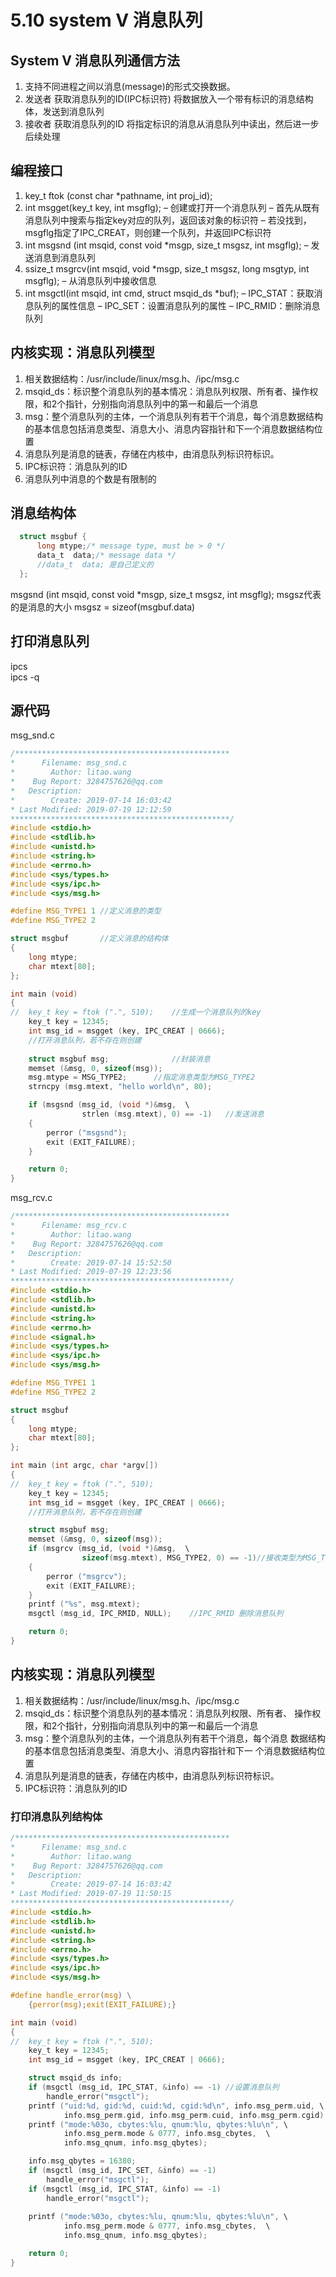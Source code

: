 # 5.10 system V 消息队列
## System V 消息队列通信方法
1. 支持不同进程之间以消息(message)的形式交换数据。
2. 发送者
获取消息队列的ID(IPC标识符)
将数据放入一个带有标识的消息结构体，发送到消息队列
3. 接收者
获取消息队列的ID
将指定标识的消息从消息队列中读出，然后进一步后续处理

## 编程接口
 1. key_t ftok (const char *pathname, int proj_id);
2. int msgget(key_t key, int msgflg);
– 创建或打开一个消息队列
– 首先从既有消息队列中搜索与指定key对应的队列，返回该对象的标识符
– 若没找到，msgflg指定了IPC_CREAT，则创建一个队列，并返回IPC标识符
3. int msgsnd (int msqid, const void *msgp, size_t msgsz, int msgflg);
– 发送消息到消息队列
4. ssize_t msgrcv(int msqid, void *msgp, size_t msgsz, long msgtyp, int msgflg);
– 从消息队列中接收信息
5. int msgctl(int msqid, int cmd, struct msqid_ds *buf);
– IPC_STAT：获取消息队列的属性信息
– IPC_SET：设置消息队列的属性
– IPC_RMID：删除消息队列
## 内核实现：消息队列模型
1. 相关数据结构：/usr/include/linux/msg.h、/ipc/msg.c
2. msqid_ds：标识整个消息队列的基本情况：消息队列权限、所有者、操作权限，和2个指针，分别指向消息队列中的第一和最后一个消息
3. msg：整个消息队列的主体，一个消息队列有若干个消息，每个消息数据结构的基本信息包括消息类型、消息大小、消息内容指针和下一个消息数据结构位置
4. 消息队列是消息的链表，存储在内核中，由消息队列标识符标识。
5. IPC标识符：消息队列的ID
6. 消息队列中消息的个数是有限制的


## 消息结构体

```c
  struct msgbuf {
      long mtype;/* message type, must be > 0 */
      data_t  data;/* message data */
	  //data_t  data; 是自己定义的
  };
```

msgsnd (int msqid, const void *msgp, size_t msgsz, int msgflg);
msgsz代表的是消息的大小
msgsz = sizeof(msgbuf.data)
##  打印消息队列
ipcs	
ipcs -q

## 源代码
msg_snd.c
```c
/************************************************
*      Filename: msg_snd.c
*        Author: litao.wang
*    Bug Report: 3284757626@qq.com
*   Description: 
*        Create: 2019-07-14 16:03:42
* Last Modified: 2019-07-19 12:12:59
*************************************************/
#include <stdio.h>
#include <stdlib.h>
#include <unistd.h>
#include <string.h>
#include <errno.h>
#include <sys/types.h>
#include <sys/ipc.h>
#include <sys/msg.h>

#define MSG_TYPE1 1	//定义消息的类型
#define MSG_TYPE2 2

struct msgbuf		//定义消息的结构体
{
	long mtype;
	char mtext[80];
};

int main (void)
{
//	key_t key = ftok (".", 510);	//生成一个消息队列的key
	key_t key = 12345;
	int msg_id = msgget (key, IPC_CREAT | 0666);	
	//打开消息队列，若不存在则创建
	
	struct msgbuf msg;				//封装消息
	memset (&msg, 0, sizeof(msg));
	msg.mtype = MSG_TYPE2;		//指定消息类型为MSG_TYPE2
	strncpy (msg.mtext, "hello world\n", 80);

	if (msgsnd (msg_id, (void *)&msg,  \
                strlen (msg.mtext), 0) == -1)	//发送消息
	{
		perror ("msgsnd");
		exit (EXIT_FAILURE);
	}

	return 0;
}

```
msg_rcv.c

```c
/************************************************
*      Filename: msg_rcv.c
*        Author: litao.wang
*    Bug Report: 3284757626@qq.com
*   Description: 
*        Create: 2019-07-14 15:52:50
* Last Modified: 2019-07-19 12:23:56
*************************************************/
#include <stdio.h>
#include <stdlib.h>
#include <unistd.h>
#include <string.h>
#include <errno.h>
#include <signal.h>
#include <sys/types.h>
#include <sys/ipc.h>
#include <sys/msg.h>

#define MSG_TYPE1 1
#define MSG_TYPE2 2

struct msgbuf
{
	long mtype;
	char mtext[80];
};

int main (int argc, char *argv[])
{
//	key_t key = ftok (".", 510);
	key_t key = 12345;
	int msg_id = msgget (key, IPC_CREAT | 0666);
	//打开消息队列，若不存在则创建

	struct msgbuf msg;
	memset (&msg, 0, sizeof(msg));
	if (msgrcv (msg_id, (void *)&msg,  \
                sizeof(msg.mtext), MSG_TYPE2, 0) == -1)//接收类型为MSG_TYPE2的消息
	{
		perror ("msgrcv");
		exit (EXIT_FAILURE);
	}
	printf ("%s", msg.mtext);
	msgctl (msg_id, IPC_RMID, NULL);	//IPC_RMID 删除消息队列

	return 0;
}
```

## 内核实现：消息队列模型
1. 相关数据结构：/usr/include/linux/msg.h、/ipc/msg.c
2. msqid_ds：标识整个消息队列的基本情况：消息队列权限、所有者、
操作权限，和2个指针，分别指向消息队列中的第一和最后一个消息
3. msg：整个消息队列的主体，一个消息队列有若干个消息，每个消息
数据结构的基本信息包括消息类型、消息大小、消息内容指针和下一
个消息数据结构位置
4. 消息队列是消息的链表，存储在内核中，由消息队列标识符标识。
5. IPC标识符：消息队列的ID


### 打印消息队列结构体
```c
/************************************************
*      Filename: msg_snd.c
*        Author: litao.wang
*    Bug Report: 3284757626@qq.com
*   Description: 
*        Create: 2019-07-14 16:03:42
* Last Modified: 2019-07-19 11:50:15
*************************************************/
#include <stdio.h>
#include <stdlib.h>
#include <unistd.h>
#include <string.h>
#include <errno.h>
#include <sys/types.h>
#include <sys/ipc.h>
#include <sys/msg.h>

#define handle_error(msg) \
    {perror(msg);exit(EXIT_FAILURE);}

int main (void)
{
//	key_t key = ftok (".", 510);
	key_t key = 12345;
	int msg_id = msgget (key, IPC_CREAT | 0666);

	struct msqid_ds info;
	if (msgctl (msg_id, IPC_STAT, &info) == -1)	//设置消息队列
        handle_error("msgctl");
	printf ("uid:%d, gid:%d, cuid:%d, cgid:%d\n", info.msg_perm.uid, \
			info.msg_perm.gid, info.msg_perm.cuid, info.msg_perm.cgid);
	printf ("mode:%03o, cbytes:%lu, qnum:%lu, qbytes:%lu\n", \
			info.msg_perm.mode & 0777, info.msg_cbytes,  \
			info.msg_qnum, info.msg_qbytes);

	info.msg_qbytes = 16380;
	if (msgctl (msg_id, IPC_SET, &info) == -1)
        handle_error("msgctl");
	if (msgctl (msg_id, IPC_STAT, &info) == -1)
        handle_error("msgctl");
	
    printf ("mode:%03o, cbytes:%lu, qnum:%lu, qbytes:%lu\n", \
			info.msg_perm.mode & 0777, info.msg_cbytes,  \
			info.msg_qnum, info.msg_qbytes);

	return 0;
}
```
